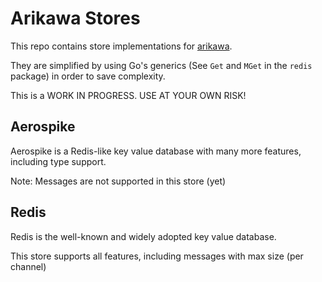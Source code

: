 Arikawa Stores
==============

This repo contains store implementations for [arikawa](https://github.com/diamondburned/arikawa).

They are simplified by using Go's generics (See `Get` and `MGet` in the `redis` package) in order to save complexity.

This is a WORK IN PROGRESS. USE AT YOUR OWN RISK!


Aerospike
---------

Aerospike is a Redis-like key value database with many more features, including type support.

Note: Messages are not supported in this store (yet)

Redis
-----

Redis is the well-known and widely adopted key value database.

This store supports all features, including messages with max size (per channel)